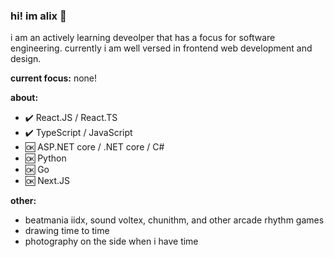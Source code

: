 ### hi! im alix 👋 

i am an actively learning deveolper that has a focus for software engineering. currently i am well versed in frontend web development and design.

**current focus:** none!

**about:**
- ✔️ React.JS / React.TS
- ✔️ TypeScript / JavaScript 
- 🆗 ASP.NET core / .NET core / C#
- 🆗 Python
- 🆗 Go
- 🆗 Next.JS

**other:**
- beatmania iidx, sound voltex, chunithm, and other arcade rhythm games
- drawing time to time
- photography on the side when i have time



